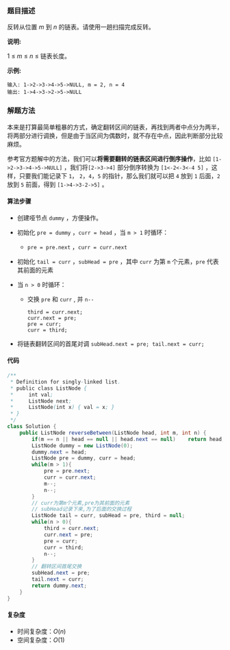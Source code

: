 ### 题目描述

反转从位置 *m* 到 *n* 的链表。请使用一趟扫描完成反转。

**说明:**

1 ≤ *m* ≤ *n* ≤ 链表长度。

**示例:**

```
输入: 1->2->3->4->5->NULL, m = 2, n = 4
输出: 1->4->3->2->5->NULL
```

### 解题方法

本来是打算最简单粗暴的方式，确定翻转区间的链表，再找到两者中点分为两半，将两部分进行调换，但是由于当区间为偶数时，就不存在中点，因此判断部分比较麻烦。

参考官方题解中的方法，我们可以**将需要翻转的链表区间进行倒序操作**，比如 `[1->2->3->4->5->NULL]` ，我们将`[2->3->4]` 部分倒序转换为 `[1<-2<-3<-4 5]` ，这样，只要我们能记录下 `1`， `2`，`4`，`5` 的指针，那么我们就可以把 `4` 放到 `1` 后面，`2` 放到 `5` 前面，得到 `[1->4->3-2->5]` 。

#### 算法步骤

- 创建哑节点 `dummy` ，方便操作。

- 初始化 `pre = dummy` ，`curr = head` ，当 `m > 1` 时循环：

  - `pre = pre.next` ，`curr = curr.next` 

- 初始化 `tail = curr` ，`subHead = pre` ，其中 `curr` 为第 `m` 个元素，`pre` 代表其前面的元素

- 当 `n > 0` 时循环：

  - 交换 `pre` 和 `curr` , 并 `n--`

    ```
    third = curr.next;
    curr.next = pre;
    pre = curr;
    curr = third;
    ```

- 将链表翻转区间的首尾对调 `subHead.next = pre; tail.next = curr;`

#### 代码

```java
/**
 * Definition for singly-linked list.
 * public class ListNode {
 *     int val;
 *     ListNode next;
 *     ListNode(int x) { val = x; }
 * }
 */
class Solution {
    public ListNode reverseBetween(ListNode head, int m, int n) {
        if(m == n || head == null || head.next == null)    return head;
        ListNode dummy = new ListNode(0);
        dummy.next = head;
        ListNode pre = dummy, curr = head;
        while(m > 1){
            pre = pre.next;
            curr = curr.next;
            m--;
            n--;
        }
        // curr为第m个元素,pre为其前面的元素
        // subHead记录下来,为了后面的交换过程
        ListNode tail = curr, subHead = pre, third = null;
        while(n > 0){
            third = curr.next;
            curr.next = pre;
            pre = curr;
            curr = third;
            n--;
        }
        // 翻转区间首尾交换
        subHead.next = pre;
        tail.next = curr;
        return dummy.next;
    }
}
```

#### 复杂度

- 时间复杂度：$O(n)$
- 空间复杂度：$O(1)$

